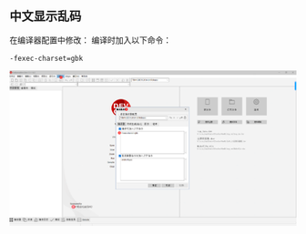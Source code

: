 ## 中文显示乱码

在编译器配置中修改：
		编译时加入以下命令：

```
-fexec-charset=gbk
```

![Chinese_problem](.\Chinese_problem.png)
